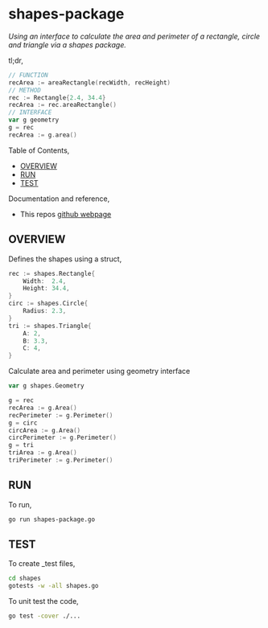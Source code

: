 # shapes-package

_Using an interface to calculate the area and perimeter of a rectangle,
circle and triangle via a shapes package._

tl;dr,

```go
// FUNCTION
recArea := areaRectangle(recWidth, recHeight)
// METHOD
rec := Rectangle{2.4, 34.4}
recArea := rec.areaRectangle()
// INTERFACE
var g geometry
g = rec
recArea := g.area()
```

Table of Contents,

* [OVERVIEW](https://github.com/JeffDeCola/my-go-examples/tree/master/basic-syntax/interfaces/shapes-package#overview)
* [RUN](https://github.com/JeffDeCola/my-go-examples/tree/master/basic-syntax/interfaces/shapes-package#run)
* [TEST](https://github.com/JeffDeCola/my-go-examples/tree/master/basic-syntax/interfaces/shapes-package#test)

Documentation and reference,

* This repos [github webpage](https://jeffdecola.github.io/my-go-examples/)

## OVERVIEW

Defines the shapes using a struct,

```go
rec := shapes.Rectangle{
    Width:  2.4,
    Height: 34.4,
}
circ := shapes.Circle{
    Radius: 2.3,
}
tri := shapes.Triangle{
    A: 2,
    B: 3.3,
    C: 4,
}
```

Calculate area and perimeter using geometry interface

```go
var g shapes.Geometry

g = rec
recArea := g.Area()
recPerimeter := g.Perimeter()
g = circ
circArea := g.Area()
circPerimeter := g.Perimeter()
g = tri
triArea := g.Area()
triPerimeter := g.Perimeter()
```

## RUN

To run,

```bash
go run shapes-package.go
```

## TEST

To create _test files,

```bash
cd shapes
gotests -w -all shapes.go
```

To unit test the code,

```bash
go test -cover ./... 
```
